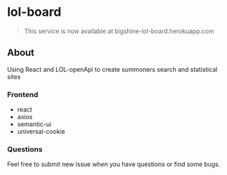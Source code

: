 # lol-board

> This service is now available at bigshine-lol-board.herokuapp.com

## About

Using React and LOL-openApi to create summoners search and statistical sites


### Frontend

- react
- axios
- semantic-ui
- universal-cookie

### Questions

Feel free to submit new issue when you have questions or find some bugs.